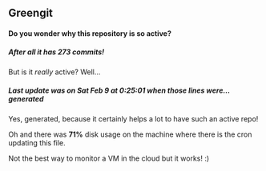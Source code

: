 ## Greengit

#### Do you wonder why this repository is so active?

##### After all it has 273 commits!

But is it *really* active? Well...

##### Last update was on Sat Feb 9 at 0:25:01 when those lines were... generated

Yes, generated, because it certainly helps a lot to have such an active repo!

Oh and there was **71%** disk usage on the machine
where there is the cron updating this file.

Not the best way to monitor a VM in the cloud but it works! :)
